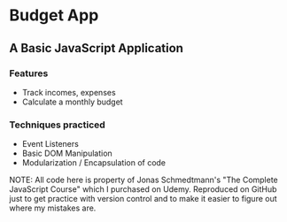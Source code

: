 # Budget App
## A Basic JavaScript Application

### Features
- Track incomes, expenses
- Calculate a monthly budget

### Techniques practiced
- Event Listeners
- Basic DOM Manipulation
- Modularization / Encapsulation of code


NOTE: All code here is property of Jonas Schmedtmann's "The Complete JavaScript Course" which I purchased on Udemy. Reproduced on GitHub just to get practice with version control and to make it easier to figure out where my mistakes are.
